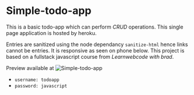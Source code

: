# Simple-todo-app

This is a basic todo-app which can perform *CRUD* operations.
This single page application is hosted by heroku.

Entries are sanitized using the node dependancy  `sanitize-html` hence links cannot be entries. It is responsive as seen on phone below.
This project is based on a fullstack javascript course from  *Learnwebcode with brad*.

Preview available at ![Simple-todo-app](https://remote-to-do-app.herokuapp.com/)


- `username: todoapp`
- `password: javascript`

